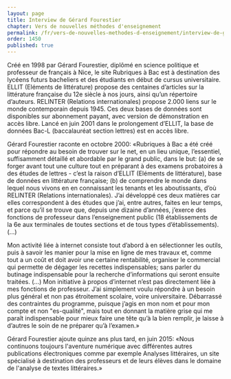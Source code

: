 ```yaml
---
layout: page
title: Interview de Gérard Fourestier
chapter: Vers de nouvelles méthodes d'enseignement
permalink: /fr/vers-de-nouvelles-methodes-d-enseignement/interview-de-gerard-fourestier/
order: 1450
published: true
---
```

<p>Créé en 1998 par Gérard Fourestier, diplômé en science politique et professeur de français à Nice, le site Rubriques à Bac est à destination des lycéens futurs bacheliers et des étudiants en début de cursus universitaire. ELLIT (Eléments de littérature) propose des centaines d’articles sur la littérature française du 12e siècle à nos jours, ainsi qu’un répertoire d’auteurs. RELINTER (Relations internationales) propose 2.000 liens sur le monde contemporain depuis 1945. Ces deux bases de données sont disponibles sur abonnement payant, avec version de démonstration en accès libre. Lancé en juin 2001 dans le prolongement d’ELLIT, la base de données Bac-L (baccalauréat section lettres) est en accès libre.</p>

<p>Gérard Fourestier raconte en octobre 2000: «Rubriques à Bac a été créé pour répondre au besoin de trouver sur le net, en un lieu unique, l’essentiel, suffisamment détaillé et abordable par le grand public, dans le but: (a) de se forger avant tout une culture tout en préparant à des examens probatoires à des études de lettres - c’est la raison d’ELLIT (Eléments de littérature), base de données en littérature française; (b) de comprendre le monde dans lequel nous vivons en en connaissant les tenants et les aboutissants, d’où RELINTER (Relations internationales). J’ai développé ces deux matières car elles correspondent à des études que j’ai, entre autres, faites en leur temps, et parce qu’il se trouve que, depuis une dizaine d’années, j’exerce des fonctions de professeur dans l’enseignement public (18 établissements de la 6e aux terminales de toutes sections et de tous types d’établissements). (...)</p>

<p>Mon activité liée à internet consiste tout d’abord à en sélectionner les outils, puis à savoir les manier pour la mise en ligne de mes travaux et, comme tout a un coût et doit avoir une certaine rentabilité, organiser le commercial qui permette de dégager les recettes indispensables; sans parler du butinage indispensable pour la recherche d’informations qui seront ensuite traitées. (...) Mon initiative à propos d’internet n’est pas directement liée à mes fonctions de professeur. J’ai simplement voulu répondre à un besoin plus général et non pas étroitement scolaire, voire universitaire. Débarrassé des contraintes du programme, puisque j’agis en mon nom et pour mon compte et non "es-qualité", mais tout en donnant la matière grise qui me paraît indispensable pour mieux faire une tête qu’à la bien remplir, je laisse à d’autres le soin de ne préparer qu’à l’examen.»</p>

<p>Gérard Fourestier ajoute quinze ans plus tard, en juin 2015: «Nous continuons toujours l'aventure numérique avec différentes autres publications électroniques comme par exemple Analyses littéraires, un site spécialisé à destination des professeurs et de leurs élèves dans le domaine de l'analyse de textes littéraires.»</p>